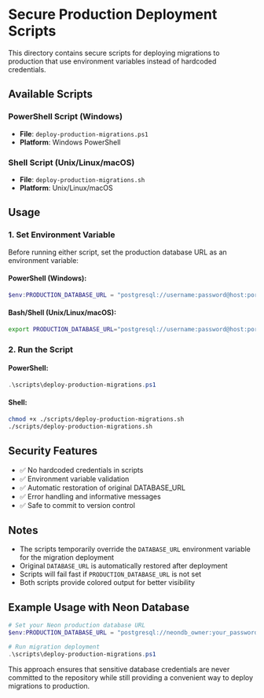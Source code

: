 # Secure Production Deployment Scripts

This directory contains secure scripts for deploying migrations to production that use environment variables instead of hardcoded credentials.

## Available Scripts

### PowerShell Script (Windows)
- **File**: `deploy-production-migrations.ps1`
- **Platform**: Windows PowerShell

### Shell Script (Unix/Linux/macOS)
- **File**: `deploy-production-migrations.sh`
- **Platform**: Unix/Linux/macOS

## Usage

### 1. Set Environment Variable

Before running either script, set the production database URL as an environment variable:

#### PowerShell (Windows):
```powershell
$env:PRODUCTION_DATABASE_URL = "postgresql://username:password@host:port/database?sslmode=require"
```

#### Bash/Shell (Unix/Linux/macOS):
```bash
export PRODUCTION_DATABASE_URL="postgresql://username:password@host:port/database?sslmode=require"
```

### 2. Run the Script

#### PowerShell:
```powershell
.\scripts\deploy-production-migrations.ps1
```

#### Shell:
```bash
chmod +x ./scripts/deploy-production-migrations.sh
./scripts/deploy-production-migrations.sh
```

## Security Features

- ✅ No hardcoded credentials in scripts
- ✅ Environment variable validation
- ✅ Automatic restoration of original DATABASE_URL
- ✅ Error handling and informative messages
- ✅ Safe to commit to version control

## Notes

- The scripts temporarily override the `DATABASE_URL` environment variable for the migration deployment
- Original `DATABASE_URL` is automatically restored after deployment
- Scripts will fail fast if `PRODUCTION_DATABASE_URL` is not set
- Both scripts provide colored output for better visibility

## Example Usage with Neon Database

```powershell
# Set your Neon production database URL
$env:PRODUCTION_DATABASE_URL = "postgresql://neondb_owner:your_password@ep-your-endpoint.us-east-1.aws.neon.tech/neondb?sslmode=require"

# Run migration deployment
.\scripts\deploy-production-migrations.ps1
```

This approach ensures that sensitive database credentials are never committed to the repository while still providing a convenient way to deploy migrations to production.